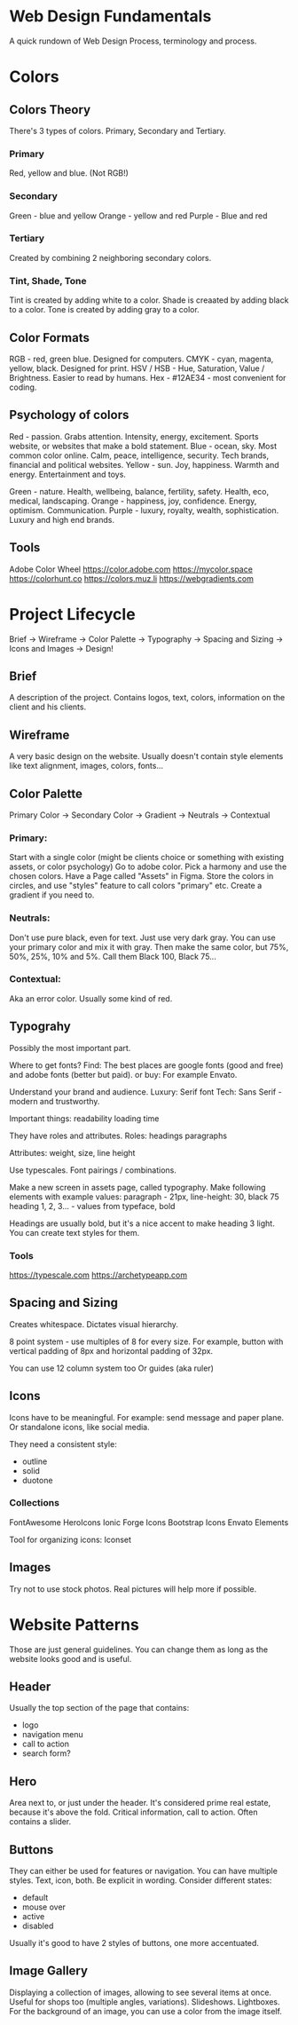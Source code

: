 # Web Design Fundamentals

A quick rundown of Web Design Process, terminology and process.

# Colors

## Colors Theory

There's 3 types of colors.
Primary, Secondary and Tertiary.

### Primary

Red, yellow and blue.
(Not RGB!)

### Secondary

Green - blue and yellow
Orange - yellow and red
Purple - Blue and red

### Tertiary

Created by combining 2 neighboring secondary colors.

### Tint, Shade, Tone

Tint is created by adding white to a color.
Shade is creaated by adding black to a color.
Tone is created by adding gray to a color.

## Color Formats

RGB - red, green blue. Designed for computers.
CMYK - cyan, magenta, yellow, black. Designed for print.
HSV / HSB - Hue, Saturation, Value / Brightness. Easier to read by humans.
Hex - #12AE34 - most convenient for coding.

## Psychology of colors

Red - passion. Grabs attention. Intensity, energy, excitement. Sports website, or websites that make a bold statement.
Blue - ocean, sky. Most common color online. Calm, peace, intelligence, security. Tech brands, financial and political websites.
Yellow - sun. Joy, happiness. Warmth and energy. Entertainment and toys.

Green - nature. Health, wellbeing, balance, fertility, safety. Health, eco, medical, landscaping.
Orange - happiness, joy, confidence. Energy, optimism. Communication.
Purple - luxury, royalty, wealth, sophistication. Luxury and high end brands.

## Tools

Adobe Color Wheel
https://color.adobe.com
https://mycolor.space
https://colorhunt.co
https://colors.muz.li
https://webgradients.com

# Project Lifecycle

Brief -> Wireframe -> Color Palette -> Typography -> Spacing and Sizing -> Icons and Images -> Design!

## Brief

A description of the project. Contains logos, text, colors, information on the client and his clients.

## Wireframe

A very basic design on the website. Usually doesn't contain style elements like text alignment, images, colors, fonts...

## Color Palette

Primary Color -> Secondary Color -> Gradient -> Neutrals -> Contextual

### Primary:

Start with a single color (might be clients choice or something with existing assets, or color psychology)
Go to adobe color. Pick a harmony and use the chosen colors.
Have a Page called "Assets" in Figma. Store the colors in circles, and use "styles" feature to call colors "primary" etc.
Create a gradient if you need to.

### Neutrals:

Don't use pure black, even for text. Just use very dark gray.
You can use your primary color and mix it with gray.
Then make the same color, but 75%, 50%, 25%, 10% and 5%. Call them Black 100, Black 75...

### Contextual:

Aka an error color. Usually some kind of red.

## Typograhy

Possibly the most important part.

Where to get fonts?
Find:
The best places are google fonts (good and free) and adobe fonts (better but paid).
or buy:
For example Envato.

Understand your brand and audience.
Luxury: Serif font
Tech: Sans Serif - modern and trustworthy.

Important things:
readability
loading time

They have roles and attributes.
Roles:
headings
paragraphs

Attributes:
weight, size, line height

Use typescales.
Font pairings / combinations.

Make a new screen in assets page, called typography.
Make following elements with example values:
paragraph - 21px, line-height: 30, black 75
heading 1, 2, 3... - values from typeface, bold

Headings are usually bold, but it's a nice accent to make heading 3 light.
You can create text styles for them.

### Tools

https://typescale.com
https://archetypeapp.com

## Spacing and Sizing

Creates whitespace.
Dictates visual hierarchy.

8 point system - use multiples of 8 for every size.
For example, button with vertical padding of 8px and horizontal padding of 32px.

You can use 12 column system too
Or guides (aka ruler)

## Icons

Icons have to be meaningful.
For example: send message and paper plane.
Or standalone icons, like social media.

They need a consistent style:

- outline
- solid
- duotone

### Collections

FontAwesome
HeroIcons
Ionic
Forge Icons
Bootstrap Icons
Envato Elements

Tool for organizing icons:
Iconset

## Images

Try not to use stock photos. Real pictures will help more if possible.

# Website Patterns

Those are just general guidelines. You can change them as long as the website looks good and is useful.

## Header

Usually the top section of the page that contains:

- logo
- navigation menu
- call to action
- search form?

## Hero

Area next to, or just under the header. It's considered prime real estate, because it's above the fold.
Critical information, call to action.
Often contains a slider.

## Buttons

They can either be used for features or navigation.
You can have multiple styles. Text, icon, both.
Be explicit in wording.
Consider different states:

- default
- mouse over
- active
- disabled

Usually it's good to have 2 styles of buttons, one more accentuated.

## Image Gallery

Displaying a collection of images, allowing to see several items at once.
Useful for shops too (multiple angles, variations).
Slideshows.
Lightboxes.
For the background of an image, you can use a color from the image itself.
